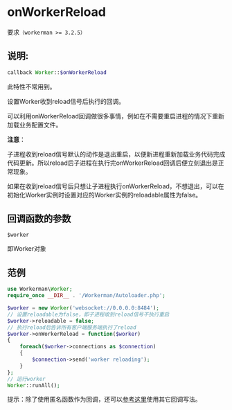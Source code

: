 # onWorkerReload
要求```（workerman >= 3.2.5）```
## 说明:
```php
callback Worker::$onWorkerReload
```
此特性不常用到。

设置Worker收到reload信号后执行的回调。

可以利用onWorkerReload回调做很多事情，例如在不需要重启进程的情况下重新加载业务配置文件。

**注意**：

子进程收到reload信号默认的动作是退出重启，以便新进程重新加载业务代码完成代码更新。所以reload后子进程在执行完onWorkerReload回调后便立刻退出是正常现象。

如果在收到reload信号后只想让子进程执行onWorkerReload，不想退出，可以在初始化Worker实例时设置对应的Worker实例的reloadable属性为false。


## 回调函数的参数

 ``` $worker ```

即Worker对象



## 范例


```php
use Workerman\Worker;
require_once __DIR__ . '/Workerman/Autoloader.php';

$worker = new Worker('websocket://0.0.0.0:8484');
// 设置reloadable为false，即子进程收到reload信号不执行重启
$worker->reloadable = false;
// 执行reload后告诉所有客户端服务端执行了reload
$worker->onWorkerReload = function($worker)
{
    foreach($worker->connections as $connection)
    {
        $connection->send('worker reloading');
    }
};
// 运行worker
Worker::runAll();
```
提示：除了使用匿名函数作为回调，还可以[参考这里](/370558)使用其它回调写法。